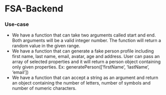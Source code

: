 # FSA-Backend
### Use-case
- We have a function that can take two arguments called start and end. Both arguments will be a valid integer number. The function will return a random value in the given range.
- We have a function that can generate a fake person profile including first name, last name, email, avatar, age and address. User can pass an array of selected properties and it will return a person object containing only given properties. Ex: generatePerson([’firstName’, ‘lastName’, ‘email’])
- We have a function that can accept a string as an argument and return an object containing the number of letters, number of symbols and number of numeric characters.
